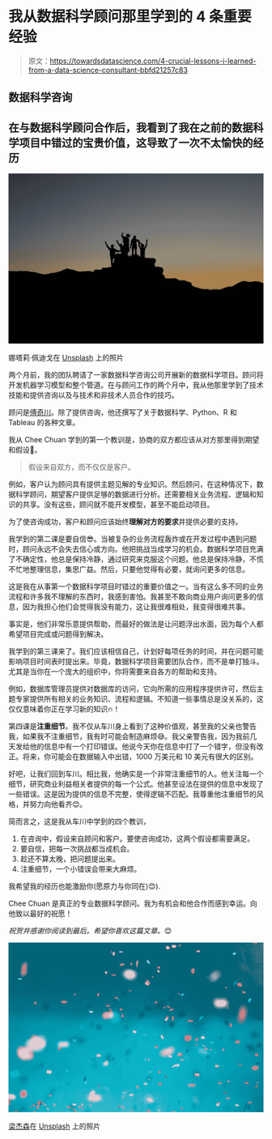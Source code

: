 # 我从数据科学顾问那里学到的 4 条重要经验

> 原文：<https://towardsdatascience.com/4-crucial-lessons-i-learned-from-a-data-science-consultant-bbfd21257c83>

## 数据科学咨询

## 在与数据科学顾问合作后，我看到了我在之前的数据科学项目中错过的宝贵价值，这导致了一次不太愉快的经历

![](img/9e93f43022905804c36c4fae1fcf105b.png)

娜塔莉·佩迪戈在 [Unsplash](https://unsplash.com/s/photos/teamwork?utm_source=unsplash&utm_medium=referral&utm_content=creditCopyText) 上的照片

两个月前，我的团队聘请了一家数据科学咨询公司开展新的数据科学项目。顾问将开发机器学习模型和整个管道。在与顾问工作的两个月中，我从他那里学到了技术技能和提供咨询以及与技术和非技术人员合作的技巧。

顾问是[傅奇川](https://medium.com/@foocheechuan)。除了提供咨询，他还撰写了关于数据科学、Python、R 和 Tableau 的各种文章。

我从 Chee Chuan 学到的第一个教训是，协商的双方都应该从对方那里得到期望和假设🤝。

> 假设来自双方，而不仅仅是客户。

例如，客户认为顾问具有提供主题见解的专业知识。然后顾问，在这种情况下，数据科学顾问，期望客户提供足够的数据进行分析。还需要相关业务流程、逻辑和知识的共享。没有这些，顾问就不能开发模型，甚至不能启动项目。

为了使咨询成功，客户和顾问应该始终**理解对方的要求**并提供必要的支持。

我学到的第二课是要自信😎。当被复杂的业务流程轰炸或在开发过程中遇到问题时，顾问永远不会失去信心或方向。他把挑战当成学习的机会。数据科学项目充满了不确定性，他总是保持冷静，通过研究来克服这个问题。他总是保持冷静，不慌不忙地整理信息，集思广益。然后，只要他觉得有必要，就询问更多的信息。

这是我在从事第一个数据科学项目时错过的重要价值之一。当有这么多不同的业务流程和许多我不理解的东西时，我感到害怕。我甚至不敢向商业用户询问更多的信息，因为我担心他们会觉得我没有能力，这让我很难相处，我变得很难共事。

事实是，他们非常乐意提供帮助，而最好的做法是让问题浮出水面，因为每个人都希望项目完成或问题得到解决。

我学到的第三课来了。我们应该相信自己，计划好每项任务的时间，并在问题可能影响项目时间表时提出来。毕竟，数据科学项目需要团队合作，而不是单打独斗。尤其是当你在一个庞大的组织中，你将需要来自各方的帮助和支持。

例如，数据库管理员提供对数据库的访问，它向所需的应用程序提供许可，然后主题专家提供所有相关的业务知识、流程和逻辑。不知道一些事情总是没关系的，这仅仅意味着你正在学习新的知识🔥！

第四课是**注重细节**。我不仅从车川身上看到了这种价值观，甚至我的父亲也警告我，如果我不注重细节，我有时可能会制造麻烦😅。我父亲警告我，因为我前几天发给他的信息中有一个打印错误。他说今天你在信息中打了一个错字，但没有改正。将来，你可能会在数据输入中出错，1000 万美元和 10 美元有很大的区别。

好吧，让我们回到车川。相比我，他确实是一个非常注重细节的人。他关注每一个细节，研究商业利益相关者提供的每一个公式。他甚至设法在提供的信息中发现了一些错误。这是因为提供的信息不完整，使得逻辑不匹配。我尊重他注重细节的风格，并努力向他看齐😊。

简而言之，这是我从车川中学到的四个教训，

1.  在咨询中，假设来自顾问和客户。要使咨询成功，这两个假设都需要满足。
2.  要自信，把每一次挑战都当成机会。
3.  趁还不算太晚，把问题提出来。
4.  注重细节，一个小错误会带来大麻烦。

我希望我的经历也能激励你(愿原力与你同在)😊).

Chee Chuan 是真正的专业数据科学顾问。我为有机会和他合作而感到幸运。向他致以最好的祝愿！

*祝贺并感谢你阅读到最后。希望你喜欢这篇文章。*😊

![](img/294f94cd206f0bf6aa3d7e204c9b8bcc.png)

[梁杰森](https://unsplash.com/@ninjason?utm_source=unsplash&utm_medium=referral&utm_content=creditCopyText)在 [Unsplash](https://unsplash.com/s/photos/thank-you?utm_source=unsplash&utm_medium=referral&utm_content=creditCopyText) 上的照片